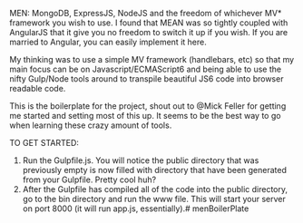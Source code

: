 MEN: MongoDB, ExpressJS, NodeJS and the freedom of whichever MV* framework you wish to use. I found that MEAN was so tightly coupled with AngularJS that it give you no freedom to switch it up if you wish. If you are married to Angular, you can easily implement it here.

My thinking was to use a simple MV framework (handlebars, etc) so that my main focus can be on Javascript/ECMAScript6 and being able to use the nifty Gulp/Node tools around to transpile beautiful JS6 code into browser readable code.

This is the boilerplate for the project, shout out to @Mick Feller for getting me started and setting most of this up. It seems to be the best way to go when learning these crazy amount of tools.

TO GET STARTED:

1) Run the Gulpfile.js. You will notice the public directory that was previously empty is now filled with directory that have been generated from your Gulpfile. Pretty cool huh?
2) After the Gulpfile has compiled all of the code into the public directory, go to the bin directory and run the www file. This will start your server on port 8000 (it will run app.js, essentially).# menBoilerPlate
